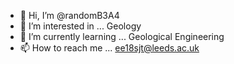- 👋 Hi, I’m @randomB3A4
- 👀 I’m interested in ... Geology
- 🌱 I’m currently learning ... Geological Engineering
- 📫 How to reach me ... ee18sjt@leeds.ac.uk

<!---
randomB3A4/randomB3A4 is a ✨ special ✨ repository because its `README.md` (this file) appears on your GitHub profile.
You can click the Preview link to take a look at your changes.
--->

